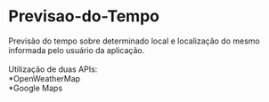 # Previsao-do-Tempo
Previsão do tempo sobre determinado local e localização do mesmo informada pelo usuário da aplicação.<br><br>
Utilização de duas APIs:<br>
*OpenWeatherMap<br>
*Google Maps
